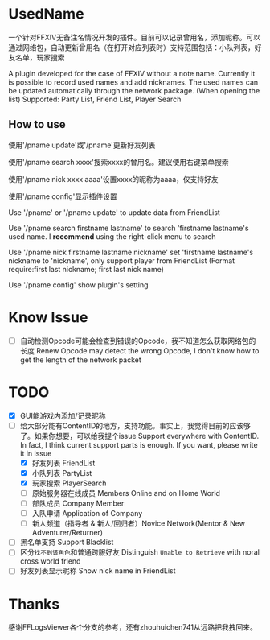 # UsedName

一个针对FFXIV无备注名情况开发的插件。目前可以记录曾用名，添加昵称。可以通过网络包，自动更新曾用名（在打开对应列表时）支持范围包括：小队列表，好友名单，玩家搜索

A plugin developed for the case of FFXIV without a note name. Currently it is possible to record used names and add nicknames. The used names can be updated automatically through the network package. (When opening the list) Supported: Party List, Friend List, Player Search

## How to use

使用'/pname update'或'/pname'更新好友列表

使用'/pname search xxxx'搜索xxxx的曾用名。建议使用右键菜单搜索

使用'/pname nick xxxx aaaa'设置xxxx的昵称为aaaa，仅支持好友

使用'/pname config'显示插件设置

Use '/pname' or '/pname update' to update data from FriendList

Use '/pname search firstname lastname' to search 'firstname lastname's used name. I **recommend** using the right-click menu to search

Use '/pname nick firstname lastname nickname' set 'firstname lastname's nickname to 'nickname', only support player from FriendList (Format require:first last nickname; first last nick name)

Use '/pname config' show plugin's setting

# Know Issue
- [ ] 自动检测Opcode可能会检查到错误的Opcode，我不知道怎么获取网络包的长度 Renew Opcode may detect the wrong Opcode, I don't know how to get the length of the network packet

# TODO
- [x] GUI能游戏内添加/记录昵称
- [ ] 给大部分能有ContentID的地方，支持功能。事实上，我觉得目前的应该够了。如果你想要，可以给我提个issue Support everywhere with ContentID. In fact, I think current support parts is enough. If you want, please write it in issue
  - [x] 好友列表 FriendList
  - [x] 小队列表 PartyList
  - [x] 玩家搜索 PlayerSearch
  - [ ] 原始服务器在线成员 Members Online and on Home World
  - [ ] 部队成员 Company Member
  - [ ] 入队申请 Application of Company
  - [ ] 新人频道（指导者 & 新人/回归者）Novice Network(Mentor & New Adventurer/Returner)
- [ ] 黑名单支持 Support Blacklist
- [ ] 区分`找不到该角色`和普通跨服好友 Distinguish `Unable to Retrieve` with noral cross world friend
- [ ] 好友列表显示昵称 Show nick name in FriendList

# Thanks
感谢FFLogsViewer各个分支的参考，还有zhouhuichen741从远路把我拽回来。
